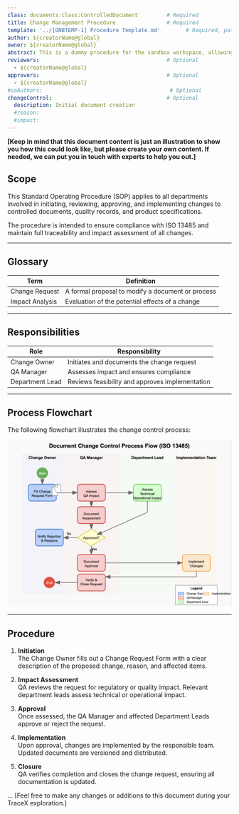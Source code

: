 ```yaml
---
class: documents:class:ControlledDocument         # Required
title: Change Management Procedure                # Required
template: '../[ONBTEMP-1] Procedure Template.md'        # Required, path to template
author: ${creatorName@global}
owner: ${creatorName@global}
abstract: This is a dummy procedure for the sandbox workspace, allowing you to play around and easily explore TraceX’s capabilities.      # Optional
reviewers:                                        # Optional
  - ${creatorName@global}
approvers:                                        # Optional
  - ${creatorName@global}
#coAuthors:                                        # Optional 
changeControl:                                    # Optional
  description: Initial document creation
  #reason: 
  #impact: 
---
```


**[Keep in mind that this document content is just an illustration to show you how this could look like, but please create your own content. If needed, we can put you in touch with experts to help you out.]**

## Scope

This Standard Operating Procedure (SOP) applies to all departments involved in initiating, reviewing, approving, and implementing changes to controlled documents, quality records, and product specifications.

The procedure is intended to ensure compliance with ISO 13485 and maintain full traceability and impact assessment of all changes.

---

## Glossary

| Term           | Definition                                         |
|----------------|----------------------------------------------------|
| Change Request | A formal proposal to modify a document or process |
| Impact Analysis| Evaluation of the potential effects of a change   |

---

## Responsibilities

| Role             | Responsibility                                 |
|------------------|-----------------------------------------------|
| Change Owner     | Initiates and documents the change request     |
| QA Manager       | Assesses impact and ensures compliance         |
| Department Lead  | Reviews feasibility and approves implementation|

---

## Process Flowchart

The following flowchart illustrates the change control process:

![Change Control Process Flow](../../assets/images/change-control-process-flow.png)

---

## Procedure

1. **Initiation**  
   The Change Owner fills out a Change Request Form with a clear description of the proposed change, reason, and affected items.

2. **Impact Assessment**  
   QA reviews the request for regulatory or quality impact. Relevant department leads assess technical or operational impact.

3. **Approval**  
   Once assessed, the QA Manager and affected Department Leads approve or reject the request.

4. **Implementation**  
   Upon approval, changes are implemented by the responsible team. Updated documents are versioned and distributed.

5. **Closure**  
   QA verifies completion and closes the change request, ensuring all documentation is updated.


... [Feel free to make any changes or additions to this document during your TraceX exploration.]
